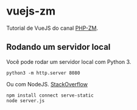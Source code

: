 # vuejs-zm

Tutorial de VueJS do canal [PHP-ZM](https://www.youtube.com/watch?v=S42fJjanOMI&list=PLMpauGt6IneTSB5P8wLXp5qdQ6XBnDXMz).



## Rodando um servidor local

Você pode rodar um servidor local com Python 3.

```
python3 -m http.server 8080
```

Ou com NodeJS. [StackOverflow](https://stackoverflow.com/a/8427954)

```
npm install connect serve-static
node server.js
```